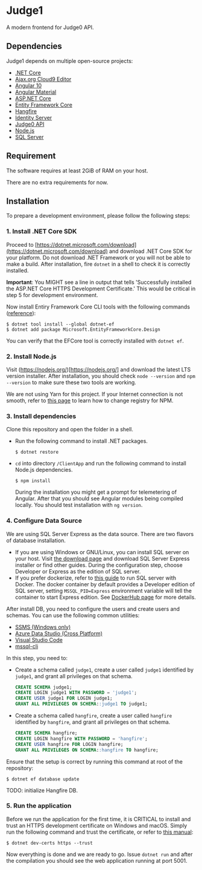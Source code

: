 ﻿# Judge1

A modern frontend for Judge0 API.

## Dependencies

Judge1 depends on multiple open-source projects:

- [.NET Core](https://dotnet.microsoft.com/)
- [Ajax.org Cloud9 Editor](https://ace.c9.io/)
- [Angular 10](https://angular.io/)
- [Angular Material](https://material.angular.io/)
- [ASP.NET Core](https://github.com/dotnet/aspnetcore)
- [Entity Framework Core](https://github.com/dotnet/efcore)
- [Hangfire](https://www.hangfire.io/)
- [Identity Server](https://identityserver.io/)
- [Judge0 API](https://github.com/judge0/api)
- [Node.js](https://nodejs.org/)
- [SQL Server](https://www.microsoft.com/en-us/sql-server)

## Requirement

The software requires at least 2GiB of RAM on your host.

There are no extra requirements for now.

## Installation

To prepare a development environment, please follow the following steps:

### 1. Install .NET Core SDK

Proceed to [https://dotnet.microsoft.com/download](https://dotnet.microsoft.com/download) and download .NET Core SDK for your platform. Do not download .NET Framework or you will not be able to make a build. After installation, fire `dotnet` in a shell to check it is correctly installed.

**Important**: You MIGHT see a line in output that tells 'Successfully installed the ASP.NET Core HTTPS Development Certificate.' This would be critical in step 5 for development environment.

Now install Entiry Framework Core CLI tools with the following commands ([reference](https://docs.microsoft.com/en-us/ef/core/miscellaneous/cli/dotnet)):

```shell
$ dotnet tool install --global dotnet-ef
$ dotnet add package Microsoft.EntityFrameworkCore.Design
```

You can verify that the EFCore tool is correctly installed with `dotnet ef`.

### 2. Install Node.js

Visit (https://nodejs.org/)[https://nodejs.org/] and download the latest LTS version installer. After installation, you should check `node --version` and `npm --version` to make sure these two tools are working.

We are not using Yarn for this project. If your Internet connection is not smooth, refer to [this page](https://developer.aliyun.com/mirror/NPM) to learn how to change registry for NPM.

### 3. Install dependencies

Clone this repository and open the folder in a shell.

- Run the following command to install .NET packages.
  ```shell
  $ dotnet restore
  ```
- `cd` into directory `/ClientApp` and run the following command to install Node.js dependencies.
  ```shell
  $ npm install
  ```
  During the installation you might get a prompt for telemetering of Angular. After that you should see Angular modules being compiled locally. You should test installation with `ng version`.

### 4. Configure Data Source

We are using SQL Server Express as the data source. There are two flavors of database installation.

- If you are using Windows or GNU/Linux, you can install SQL server on your host. Visit [the download page](https://www.microsoft.com/en-us/sql-server/sql-server-downloads) and download SQL Server Express installer or find other guides. During the configuration step, choose Developer or Express as the edition of SQL server.
- If you prefer dockerize, refer to [this guide](https://docs.microsoft.com/en-us/sql/linux/quickstart-install-connect-docker) to run SQL server with Docker. The docker container by default provides a Developer edition of SQL server, setting `MSSQL_PID=Express` environment variable will tell the container to start Express edition. See [DockerHub page](https://hub.docker.com/_/microsoft-mssql-server) for more details.

After install DB, you need to configure the users and create users and schemas. You can use the following common utilities:

- [SSMS (Windows only)](https://docs.microsoft.com/en-us/sql/linux/sql-server-linux-manage-ssms)
- [Azure Data Studio (Cross Platform)](https://docs.microsoft.com/en-us/sql/azure-data-studio/what-is)
- [Visual Studio Code](https://docs.microsoft.com/en-us/sql/linux/sql-server-linux-develop-use-vscode)
- [mssql-cli](https://github.com/dbcli/mssql-cli/blob/master/doc/usage_guide.md)

In this step, you need to:

- Create a schema called `judge1`, create a user called `judge1` identified by `judge1`, and grant all privileges on that schema.
  ```sql
  CREATE SCHEMA judge1;
  CREATE LOGIN judge1 WITH PASSWORD = 'judge1';
  CREATE USER judge1 FOR LOGIN judge1;
  GRANT ALL PRIVILEGES ON SCHEMA::judge1 TO judge1;
  ```
- Create a schema called `hangfire`, create a user called `hangfire` identified by `hangfire`, and grant all privileges on that schema.
  ```sql
  CREATE SCHEMA hangfire;
  CREATE LOGIN hangfire WITH PASSWORD = 'hangfire';
  CREATE USER hangfire FOR LOGIN hangfire;
  GRANT ALL PRIVILEGES ON SCHEMA::hangfire TO hangfire;
  ```

Ensure that the setup is correct by running this command at root of the repository:

```shell
$ dotnet ef database update
```

TODO: initialize Hangfire DB.

### 5. Run the application

Before we run the application for the first time, it is CRITICAL to install and trust an HTTPS development certificate on Windows and macOS. Simply run the following command and trust the certificate, or refer to [this manual](https://docs.microsoft.com/en-us/aspnet/core/security/enforcing-ssl):

```shell
$ dotnet dev-certs https --trust
```

Now everything is done and we are ready to go. Issue `dotnet run` and after the compilation you should see the web application running at port 5001.
